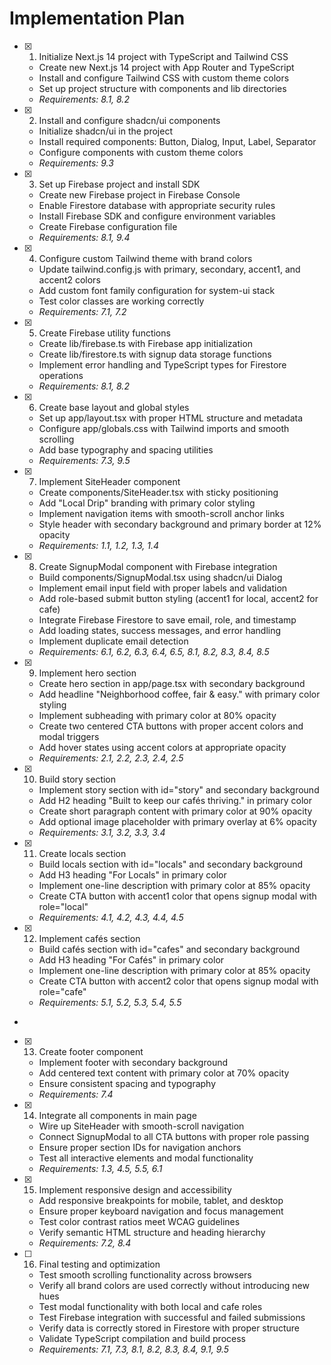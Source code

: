 # Implementation Plan

- [x] 1. Initialize Next.js 14 project with TypeScript and Tailwind CSS





  - Create new Next.js 14 project with App Router and TypeScript
  - Install and configure Tailwind CSS with custom theme colors
  - Set up project structure with components and lib directories
  - _Requirements: 8.1, 8.2_

- [x] 2. Install and configure shadcn/ui components





  - Initialize shadcn/ui in the project
  - Install required components: Button, Dialog, Input, Label, Separator
  - Configure components with custom theme colors
  - _Requirements: 9.3_

- [x] 3. Set up Firebase project and install SDK




  - Create new Firebase project in Firebase Console
  - Enable Firestore database with appropriate security rules
  - Install Firebase SDK and configure environment variables
  - Create Firebase configuration file
  - _Requirements: 8.1, 9.4_

- [x] 4. Configure custom Tailwind theme with brand colors





  - Update tailwind.config.js with primary, secondary, accent1, and accent2 colors
  - Add custom font family configuration for system-ui stack
  - Test color classes are working correctly
  - _Requirements: 7.1, 7.2_

- [x] 5. Create Firebase utility functions





  - Create lib/firebase.ts with Firebase app initialization
  - Create lib/firestore.ts with signup data storage functions
  - Implement error handling and TypeScript types for Firestore operations
  - _Requirements: 8.1, 8.2_

- [x] 6. Create base layout and global styles





  - Set up app/layout.tsx with proper HTML structure and metadata
  - Configure app/globals.css with Tailwind imports and smooth scrolling
  - Add base typography and spacing utilities
  - _Requirements: 7.3, 9.5_

- [x] 7. Implement SiteHeader component





  - Create components/SiteHeader.tsx with sticky positioning
  - Add "Local Drip" branding with primary color styling
  - Implement navigation items with smooth-scroll anchor links
  - Style header with secondary background and primary border at 12% opacity
  - _Requirements: 1.1, 1.2, 1.3, 1.4_

- [x] 8. Create SignupModal component with Firebase integration









  - Build components/SignupModal.tsx using shadcn/ui Dialog
  - Implement email input field with proper labels and validation
  - Add role-based submit button styling (accent1 for local, accent2 for cafe)
  - Integrate Firebase Firestore to save email, role, and timestamp
  - Add loading states, success messages, and error handling
  - Implement duplicate email detection
  - _Requirements: 6.1, 6.2, 6.3, 6.4, 6.5, 8.1, 8.2, 8.3, 8.4, 8.5_

- [x] 9. Implement hero section





  - Create hero section in app/page.tsx with secondary background
  - Add headline "Neighborhood coffee, fair & easy." with primary color styling
  - Implement subheading with primary color at 80% opacity
  - Create two centered CTA buttons with proper accent colors and modal triggers
  - Add hover states using accent colors at appropriate opacity
  - _Requirements: 2.1, 2.2, 2.3, 2.4, 2.5_

- [x] 10. Build story section





  - Implement story section with id="story" and secondary background
  - Add H2 heading "Built to keep our cafés thriving." in primary color
  - Create short paragraph content with primary color at 90% opacity
  - Add optional image placeholder with primary overlay at 6% opacity
  - _Requirements: 3.1, 3.2, 3.3, 3.4_

- [x] 11. Create locals section





  - Build locals section with id="locals" and secondary background
  - Add H3 heading "For Locals" in primary color
  - Implement one-line description with primary color at 85% opacity
  - Create CTA button with accent1 color that opens signup modal with role="local"
  - _Requirements: 4.1, 4.2, 4.3, 4.4, 4.5_

- [x] 12. Implement cafés section





  - Build cafés section with id="cafes" and secondary background
  - Add H3 heading "For Cafés" in primary color
  - Implement one-line description with primary color at 85% opacity
  - Create CTA button with accent2 color that opens signup modal with role="cafe"
  - _Requirements: 5.1, 5.2, 5.3, 5.4, 5.5_
-

- [x] 13. Create footer component




  - Implement footer with secondary background
  - Add centered text content with primary color at 70% opacity
  - Ensure consistent spacing and typography
  - _Requirements: 7.4_

- [x] 14. Integrate all components in main page





  - Wire up SiteHeader with smooth-scroll navigation
  - Connect SignupModal to all CTA buttons with proper role passing
  - Ensure proper section IDs for navigation anchors
  - Test all interactive elements and modal functionality
  - _Requirements: 1.3, 4.5, 5.5, 6.1_

- [x] 15. Implement responsive design and accessibility





  - Add responsive breakpoints for mobile, tablet, and desktop
  - Ensure proper keyboard navigation and focus management
  - Test color contrast ratios meet WCAG guidelines
  - Verify semantic HTML structure and heading hierarchy
  - _Requirements: 7.2, 8.4_

- [ ] 16. Final testing and optimization




  - Test smooth scrolling functionality across browsers
  - Verify all brand colors are used correctly without introducing new hues
  - Test modal functionality with both local and cafe roles
  - Test Firebase integration with successful and failed submissions
  - Verify data is correctly stored in Firestore with proper structure
  - Validate TypeScript compilation and build process
  - _Requirements: 7.1, 7.3, 8.1, 8.2, 8.3, 8.4, 9.1, 9.5_